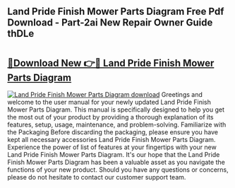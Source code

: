 ## Land Pride Finish Mower Parts Diagram Free Pdf Download - Part-2ai New Repair Owner Guide thDLe

# <h2><a href="http://dfskmp.blite.top/?on=Land+Pride+Finish+Mower+Parts+Diagram">🔗Download New 👉🔴 Land Pride Finish Mower Parts Diagram</a></h2>

[![Land Pride Finish Mower Parts Diagram download](https://i.imgur.com/lujVjoI.png)](http://dfskmp.blite.top/?on=Land+Pride+Finish+Mower+Parts+Diagram)
Greetings and welcome to the user manual for your newly updated Land Pride Finish Mower Parts Diagram. This manual is specifically designed to help you get the most out of your product by providing a thorough explanation of its features, setup, usage, maintenance, and problem-solving. Familiarize with the Packaging Before discarding the packaging, please ensure you have kept all necessary accessories Land Pride Finish Mower Parts Diagram. Experience the power of list of features at your fingertips with your new Land Pride Finish Mower Parts Diagram. It's our hope that the Land Pride Finish Mower Parts Diagram has been a valuable asset as you navigate the functions of your new product. Should you have any questions or concerns, please do not hesitate to contact our customer support team.
